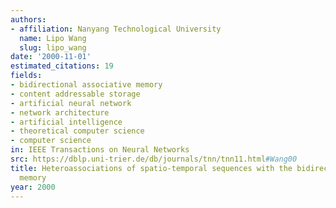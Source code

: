 ```yaml
---
authors:
- affiliation: Nanyang Technological University
  name: Lipo Wang
  slug: lipo_wang
date: '2000-11-01'
estimated_citations: 19
fields:
- bidirectional associative memory
- content addressable storage
- artificial neural network
- network architecture
- artificial intelligence
- theoretical computer science
- computer science
in: IEEE Transactions on Neural Networks
src: https://dblp.uni-trier.de/db/journals/tnn/tnn11.html#Wang00
title: Heteroassociations of spatio-temporal sequences with the bidirectional associative
  memory
year: 2000
---
```

